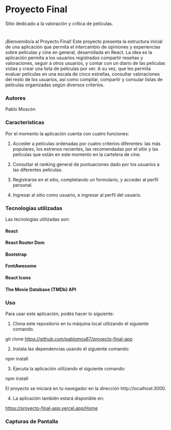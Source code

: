 # Proyecto Final

Sitio dedicado a la valoración y crítica de películas.

#
¡Bienvenido/a al Proyecto Final! Este proyecto presenta la estructura inicial de una aplicación que permita el intercambio de opiniones y experiencias sobre películas y cine en general, desarrollada en React. La idea es la aplicación permita a los usuarios registrados compartir reseñas y valoraciones, seguir a otros usuarios, y contar con un diario de las películas vistas y crear una lista de películas por ver. A su vez, que les permita evaluar películas en una escala de cinco estrellas, consultar valoraciones del resto de los usuarios, así como compilar, compartir y consular listas de películas organizadas según diversos criterios.


### Autores 

Pablo Moscón

### Características 

Por el momento la aplicación cuenta con cuatro funciones:
1. Acceder a películas ordenadas por cuatro criterios diferentes: las más populares, los estrenos recientes, las recomendadas por el sitio y las películas que están en este momento en la cartelera de cine. 

2. Consultar el ranking general de puntuaciones dado por los usuarios a las diferentes películas.

3. Registrarse en el sitio, completando un formulario, y acceder al perfil personal.

4. Ingresar al sitio como usuario, e ingresar al perfil del usuario. 


### Tecnologías utilizadas

Las tecnologías utilizadas son:
####
#### React
#### React Router Dom
#### Bootstrap
#### FontAwesome
#### React Icons
#### The Movie Database (TMDb) API
####



### Uso

Para usar este aplicación, podés hacer lo siguiente:

1. Clona este repositorio en tu máquina local utilizando el siguiente comando. 

git clone https://github.com/pablomos87/proyecto-final-app

2.	Instala las dependencias usando el siguiente comando:

npm install

3.	Ejecuta la aplicación utilizando el siguiente comando:

npm install

El proyecto se iniciará en tu navegador en la dirección http://localhost:3000.

4. La aplicación también estará disponible en: 

https://proyecto-final-app.vercel.app/Home


### Capturas de Pantalla


 

   
 




